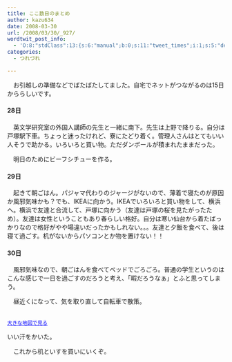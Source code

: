 ```yaml
---
title: ここ数日のまとめ
author: kazu634
date: 2008-03-30
url: /2008/03/30/_927/
wordtwit_post_info:
  - 'O:8:"stdClass":13:{s:6:"manual";b:0;s:11:"tweet_times";i:1;s:5:"delay";i:0;s:7:"enabled";i:1;s:10:"separation";s:2:"60";s:7:"version";s:3:"3.7";s:14:"tweet_template";b:0;s:6:"status";i:2;s:6:"result";a:0:{}s:13:"tweet_counter";i:2;s:13:"tweet_log_ids";a:1:{i:0;i:3875;}s:9:"hash_tags";a:0:{}s:8:"accounts";a:1:{i:0;s:7:"kazu634";}}'
categories:
  - つれづれ

---
```

<div class="section">
<p>
    　お引越しの準備などでばたばたしてました。自宅でネットがつながるのは15日かららしいです。
</p>
  
<h4>
    28日
</h4>
  
<p>
    　英文学研究室の外国人講師の先生と一緒に南下。先生は上野で降りる。自分は戸塚駅下車。ちょっと迷ったけれど、寮にたどり着く。管理人さんはとてもいい人そうで助かる。いろいろと買い物。ただダンボールが積まれたままだった。
</p>
  
<p>
    　明日のためにビーフシチューを作る。
</p>
  
<h4>
    29日
</h4>
  
<p>
    　起きて朝ごはん。パジャマ代わりのジャージがないので、薄着で寝たのが原因か風邪気味かも？でも、IKEAに向かう。IKEAでいろいろと買い物をして、横浜へ。横浜で友達と合流して、戸塚に向かう（友達は戸塚の桜を見たがったため）。友達は女性ということもあり春らしい格好。自分は寒い仙台から着たばっかりなので格好がやや場違いだったかもしれない。。。友達と夕飯を食べて、後は寝て過ごす。机がないからパソコンとか物を置けない！！
</p>
  
<h4>
    30日
</h4>
  
<p>
    　風邪気味なので、朝ごはんを食べてベッドでごろごろ。普通の学生というのはこんな感じで一日を過ごすのだろうと考え、「暇だろうなぁ」とふと思ってしまう。
</p>
  
<p>
    　昼近くになって、気を取り直して自転車で散策。
</p>
  
<p>
<center>
</center>
</p>
  
<p>
<br /><small><a href="http://maps.google.com/maps?q=http:%2F%2Froute.alpslab.jp%2Fget.rb%3Fid%3Dd491dc652dab0c0270a3aefc9c7dbeb0%26type%3Dkml&#38;ie=UTF8&#38;oe=utf-8&#38;client=firefox-a&#38;ll=35.392765,139.559537&#38;spn=0.019595,0.054331&#38;source=embed" onclick="__gaTracker('send', 'event', 'outbound-article', 'http://maps.google.com/maps?q=http:%2F%2Froute.alpslab.jp%2Fget.rb%3Fid%3Dd491dc652dab0c0270a3aefc9c7dbeb0%26type%3Dkml&#038;ie=UTF8&#038;oe=utf-8&#038;client=firefox-a&#038;ll=35.392765,139.559537&#038;spn=0.019595,0.054331&#038;source=embed', '大きな地図で見る');" style="color:#0000FF;text-align:left">大きな地図で見る</a></small>
</p></p> 
  
<p>
    いい汗をかいた。
</p>
  
<p>
    　これから机といすを買いにいくぞ。
</p>
</div>